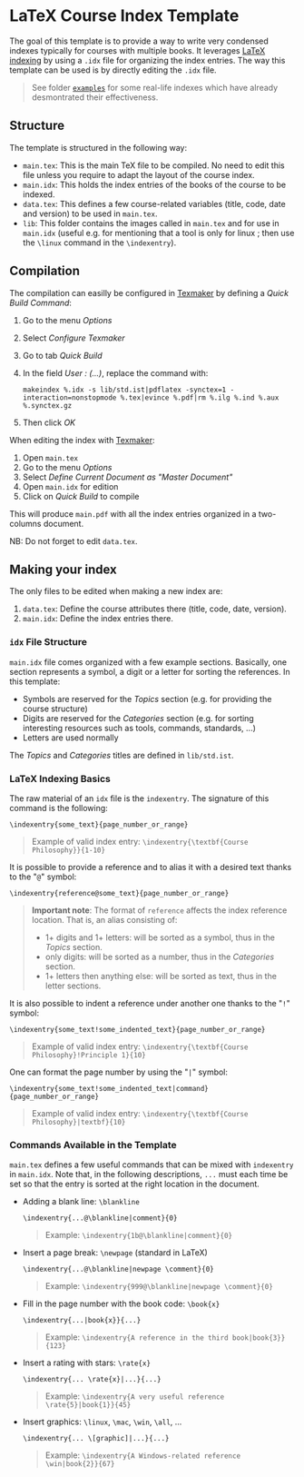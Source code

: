 # LaTeX Course Index Template

The goal of this template is to provide a way to write very condensed indexes typically for courses with multiple books. It leverages [LaTeX indexing](https://en.wikibooks.org/wiki/LaTeX/Indexing) by using a `.idx` file for organizing the index entries. The way this template can be used is by directly editing the `.idx` file.

> See folder [`examples`](examples/) for some real-life indexes which have already desmontrated their effectiveness.

## Structure

The template is structured in the following way:

- `main.tex`: This is the main TeX file to be compiled. No need to edit this file unless you require to adapt the layout of the course index.
- `main.idx`: This holds the index entries of the books of the course to be indexed.
- `data.tex`: This defines a few course-related variables (title, code, date and version) to be used in `main.tex`.
- `lib`: This folder contains the images called in `main.tex` and for use in `main.idx` (useful e.g. for mentioning that a tool is only for linux ; then use the `\linux` command in the `\indexentry`).

## Compilation

The compilation can easilly be configured in [Texmaker](https://en.wikipedia.org/wiki/Texmaker) by defining a *Quick Build Command*:

1. Go to the menu *Options*
2. Select *Configure Texmaker*
3. Go to tab *Quick Build*
4. In the field *User : (...)*, replace the command with:

       makeindex %.idx -s lib/std.ist|pdflatex -synctex=1 -interaction=nonstopmode %.tex|evince %.pdf|rm %.ilg %.ind %.aux %.synctex.gz

5. Then click *OK*

When editing the index with [Texmaker](https://en.wikipedia.org/wiki/Texmaker):

1. Open `main.tex`
2. Go to the menu *Options*
3. Select *Define Current Document as "Master Document"*
4. Open `main.idx` for edition
5. Click on *Quick Build* to compile

This will produce `main.pdf` with all the index entries organized in a two-columns document.

NB: Do not forget to edit `data.tex`.

## Making your index

The only files to be edited when making a new index are:

1. `data.tex`: Define the course attributes there (title, code, date, version).
2. `main.idx`: Define the index entries there.

### `idx` File Structure

`main.idx` file comes organized with a few example sections. Basically, one section represents a symbol, a digit or a letter for sorting the references. In this template:
- Symbols are reserved for the *Topics* section (e.g. for providing the course structure)
- Digits are reserved for the *Categories* section (e.g. for sorting interesting resources such as tools, commands, standards, ...)
- Letters are used normally

The *Topics* and *Categories* titles are defined in `lib/std.ist`.

### LaTeX Indexing Basics

The raw material of an `idx` file is the `indexentry`. The signature of this command is the following:

    \indexentry{some_text}{page_number_or_range}

> Example of valid index entry: `\indexentry{\textbf{Course Philosophy}}{1-10}`

It is possible to provide a reference and to alias it with a desired text thanks to the "`@`" symbol:

    \indexentry{reference@some_text}{page_number_or_range}

> **Important note**: The format of `reference` affects the index reference location. That is, an alias consisting of:
> 
> - 1+ digits and 1+ letters: will be sorted as a symbol, thus in the *Topics* section.
> - only digits: will be sorted as a number, thus in the *Categories* section.
> - 1+ letters then anything else: will be sorted as text, thus in the letter sections.

It is also possible to indent a reference under another one thanks to the "`!`" symbol:

    \indexentry{some_text!some_indented_text}{page_number_or_range}

> Example of valid index entry: `\indexentry{\textbf{Course Philosophy}!Principle 1}{10}`

One can format the page number by using the "`|`" symbol:

    \indexentry{some_text!some_indented_text|command}{page_number_or_range}

> Example of valid index entry: `\indexentry{\textbf{Course Philosophy}|textbf}{10}`


### Commands Available in the Template

`main.tex` defines a few useful commands that can be mixed with `indexentry` in `main.idx`. Note that, in the following descriptions, `...` must each time be set so that the entry is sorted at the right location in the document.

- Adding a blank line: `\blankline`

      \indexentry{...@\blankline|comment}{0}

  > Example: `\indexentry{1b@\blankline|comment}{0}`

- Insert a page break: `\newpage` (standard in LaTeX)

      \indexentry{...@\blankline|newpage \comment}{0}

  > Example: `\indexentry{999@\blankline|newpage \comment}{0}`

- Fill in the page number with the book code: `\book{x}`

      \indexentry{...|book{x}}{...}

  > Example: `\indexentry{A reference in the third book|book{3}}{123}`

- Insert a rating with stars: `\rate{x}`

      \indexentry{... \rate{x}|...}{...}

  > Example: `\indexentry{A very useful reference \rate{5}|book{1}}{45}`

- Insert graphics: `\linux`, `\mac`, `\win`, `\all`, ...

      \indexentry{... \[graphic]|...}{...}

  > Example: `\indexentry{A Windows-related reference \win|book{2}}{67}`
